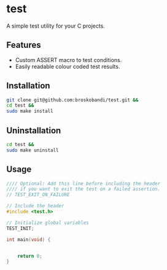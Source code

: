 # test
A simple test utility for your C projects.

## Features
- Custom ASSERT macro to test conditions.
- Easily readable colour coded test results.

## Installation
```bash
git clone git@github.com:broskobandi/test.git &&
cd test &&
sudo make install
```

## Uninstallation
```bash
cd test &&
sudo make uninstall
```

## Usage
```c
//// Optional: Add this line before including the header 
//// if you want to exit the test on a failed assertion.
// TEST_EXIT_ON_FAILURE

// Include the header
#include <test.h>

// Initialize global variables
TEST_INIT;

int main(void) {


    return 0;
}
```
